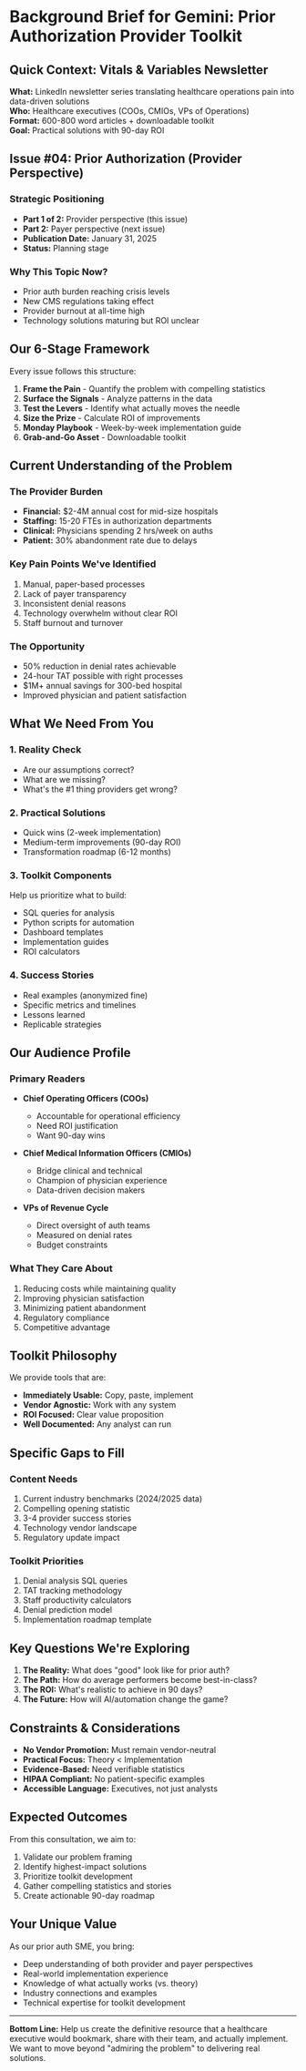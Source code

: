 # Background Brief for Gemini: Prior Authorization Provider Toolkit

## Quick Context: Vitals & Variables Newsletter

**What:** LinkedIn newsletter series translating healthcare operations pain into data-driven solutions  
**Who:** Healthcare executives (COOs, CMIOs, VPs of Operations)  
**Format:** 600-800 word articles + downloadable toolkit  
**Goal:** Practical solutions with 90-day ROI  

## Issue #04: Prior Authorization (Provider Perspective)

### Strategic Positioning
- **Part 1 of 2:** Provider perspective (this issue)
- **Part 2:** Payer perspective (next issue)
- **Publication Date:** January 31, 2025
- **Status:** Planning stage

### Why This Topic Now?
- Prior auth burden reaching crisis levels
- New CMS regulations taking effect
- Provider burnout at all-time high
- Technology solutions maturing but ROI unclear

## Our 6-Stage Framework

Every issue follows this structure:

1. **Frame the Pain** - Quantify the problem with compelling statistics
2. **Surface the Signals** - Analyze patterns in the data
3. **Test the Levers** - Identify what actually moves the needle
4. **Size the Prize** - Calculate ROI of improvements
5. **Monday Playbook** - Week-by-week implementation guide
6. **Grab-and-Go Asset** - Downloadable toolkit

## Current Understanding of the Problem

### The Provider Burden
- **Financial:** $2-4M annual cost for mid-size hospitals
- **Staffing:** 15-20 FTEs in authorization departments
- **Clinical:** Physicians spending 2 hrs/week on auths
- **Patient:** 30% abandonment rate due to delays

### Key Pain Points We've Identified
1. Manual, paper-based processes
2. Lack of payer transparency
3. Inconsistent denial reasons
4. Technology overwhelm without clear ROI
5. Staff burnout and turnover

### The Opportunity
- 50% reduction in denial rates achievable
- 24-hour TAT possible with right processes
- $1M+ annual savings for 300-bed hospital
- Improved physician and patient satisfaction

## What We Need From You

### 1. Reality Check
- Are our assumptions correct?
- What are we missing?
- What's the #1 thing providers get wrong?

### 2. Practical Solutions
- Quick wins (2-week implementation)
- Medium-term improvements (90-day ROI)
- Transformation roadmap (6-12 months)

### 3. Toolkit Components
Help us prioritize what to build:
- SQL queries for analysis
- Python scripts for automation
- Dashboard templates
- Implementation guides
- ROI calculators

### 4. Success Stories
- Real examples (anonymized fine)
- Specific metrics and timelines
- Lessons learned
- Replicable strategies

## Our Audience Profile

### Primary Readers
- **Chief Operating Officers (COOs)**
  - Accountable for operational efficiency
  - Need ROI justification
  - Want 90-day wins

- **Chief Medical Information Officers (CMIOs)**
  - Bridge clinical and technical
  - Champion of physician experience
  - Data-driven decision makers

- **VPs of Revenue Cycle**
  - Direct oversight of auth teams
  - Measured on denial rates
  - Budget constraints

### What They Care About
1. Reducing costs while maintaining quality
2. Improving physician satisfaction
3. Minimizing patient abandonment
4. Regulatory compliance
5. Competitive advantage

## Toolkit Philosophy

We provide tools that are:
- **Immediately Usable:** Copy, paste, implement
- **Vendor Agnostic:** Work with any system
- **ROI Focused:** Clear value proposition
- **Well Documented:** Any analyst can run

## Specific Gaps to Fill

### Content Needs
1. Current industry benchmarks (2024/2025 data)
2. Compelling opening statistic
3. 3-4 provider success stories
4. Technology vendor landscape
5. Regulatory update impact

### Toolkit Priorities
1. Denial analysis SQL queries
2. TAT tracking methodology
3. Staff productivity calculators
4. Denial prediction model
5. Implementation roadmap template

## Key Questions We're Exploring

1. **The Reality:** What does "good" look like for prior auth?
2. **The Path:** How do average performers become best-in-class?
3. **The ROI:** What's realistic to achieve in 90 days?
4. **The Future:** How will AI/automation change the game?

## Constraints & Considerations

- **No Vendor Promotion:** Must remain vendor-neutral
- **Practical Focus:** Theory < Implementation
- **Evidence-Based:** Need verifiable statistics
- **HIPAA Compliant:** No patient-specific examples
- **Accessible Language:** Executives, not just analysts

## Expected Outcomes

From this consultation, we aim to:
1. Validate our problem framing
2. Identify highest-impact solutions
3. Prioritize toolkit development
4. Gather compelling statistics and stories
5. Create actionable 90-day roadmap

## Your Unique Value

As our prior auth SME, you bring:
- Deep understanding of both provider and payer perspectives
- Real-world implementation experience
- Knowledge of what actually works (vs. theory)
- Industry connections and examples
- Technical expertise for toolkit development

---

**Bottom Line:** Help us create the definitive resource that a healthcare executive would bookmark, share with their team, and actually implement. We want to move beyond "admiring the problem" to delivering real solutions.